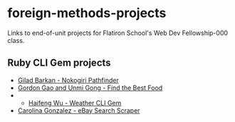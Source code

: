 # foreign-methods-projects
Links to end-of-unit projects for Flatiron School's Web Dev Fellowship-000 class.

## Ruby CLI Gem projects
* [Gilad Barkan - Nokogiri Pathfinder](https://github.com/lastromanticx/nokogiri-pathfinder)
* [Gordon Gao and Unmi Gong - Find the Best Food](https://github.com/blessedsoy/findthebestfood)
* * [Haifeng Wu - Weather CLI Gem](https://github.com/irevived1/weather-cli-gem)
* [Carolina Gonzalez - eBay Search Scraper](github.com/thecarsgone/fifty-sukajans)
